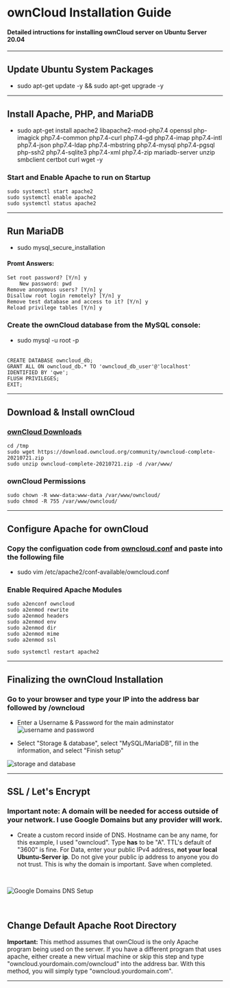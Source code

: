 # ownCloud Installation Guide
#### Detailed intructions for installing ownCloud server on Ubuntu Server 20.04

---

## Update Ubuntu System Packages
- sudo apt-get update -y && sudo apt-get upgrade -y

---

## Install Apache, PHP, and MariaDB
- sudo apt-get install apache2 libapache2-mod-php7.4 openssl php-imagick php7.4-common php7.4-curl php7.4-gd php7.4-imap php7.4-intl php7.4-json php7.4-ldap php7.4-mbstring php7.4-mysql php7.4-pgsql php-ssh2 php7.4-sqlite3 php7.4-xml php7.4-zip mariadb-server unzip smbclient certbot curl wget -y

### Start and Enable Apache to run on Startup
	sudo systemctl start apache2
	sudo systemctl enable apache2
	sudo systemctl status apache2

---

## Run MariaDB
- sudo mysql_secure_installation

#### Promt Answers:
	Set root password? [Y/n] y
		New password: pwd
	Remove anonymous users? [Y/n] y
	Disallow root login remotely? [Y/n] y
	Remove test database and access to it? [Y/n] y
	Reload privilege tables [Y/n] y

### Create the ownCloud database from the MySQL console:
- sudo mysql -u root -p
######
	CREATE DATABASE owncloud_db;
	GRANT ALL ON owncloud_db.* TO 'owncloud_db_user'@'localhost' IDENTIFIED BY 'qwe';
	FLUSH PRIVILEGES;
	EXIT;

---

## Download & Install ownCloud
### [ownCloud Downloads](https://owncloud.com/download-server/)
	cd /tmp
	sudo wget https://download.owncloud.org/community/owncloud-complete-20210721.zip 
	sudo unzip owncloud-complete-20210721.zip -d /var/www/

### ownCloud Permissions
	sudo chown -R www-data:www-data /var/www/owncloud/
	sudo chmod -R 755 /var/www/owncloud/

---

## Configure Apache for ownCloud
### Copy the configuation code from [owncloud.conf](https://github.com/peyton-brown/ownCloud-installation-guide/blob/main/owncloud.conf) and paste into the following file
- sudo vim /etc/apache2/conf-available/owncloud.conf

### Enable Required Apache Modules
	sudo a2enconf owncloud
	sudo a2enmod rewrite
	sudo a2enmod headers
	sudo a2enmod env
	sudo a2enmod dir
	sudo a2enmod mime
	sudo a2enmod ssl

	sudo systemctl restart apache2

--- 

## Finalizing the ownCloud Installation

### Go to your browser and type your IP into the address bar followed by /owncloud
- Enter a Username & Password for the main adminstator
![username and password](https://i.imgur.com/LOKsV74.png)


- Select "Storage & database", select "MySQL/MariaDB", fill in the information, and select "Finish setup"

![storage and database](https://i.imgur.com/PK8ooYs.png)

---

## SSL / Let's Encrypt

### Important note: A domain will be needed for access outside of your network. I use Google Domains but any provider will work. 
- Create a custom record inside of DNS. Hostname can be any name, for this example, I used "owncloud". Type **has** to be "A". TTL's default of "3600" is fine. For Data, enter your public IPv4 address, **not your local Ubuntu-Server ip**. Do not give your public ip address to anyone you do not trust. This is why the domain is important. Save when completed.

&nbsp;

![Google Domains DNS Setup](https://i.imgur.com/AbOyF9f.png)

&nbsp;

## Change Default Apache Root Directory

**Important:** This method assumes that ownCloud is the only Apache program being used on the server. If you have a different program that uses apache, either create a new virtual machine or skip this step and type "owncloud.yourdomain.com/owncloud" into the address bar. With this method, you will simply type "owncloud.yourdomain.com".

---